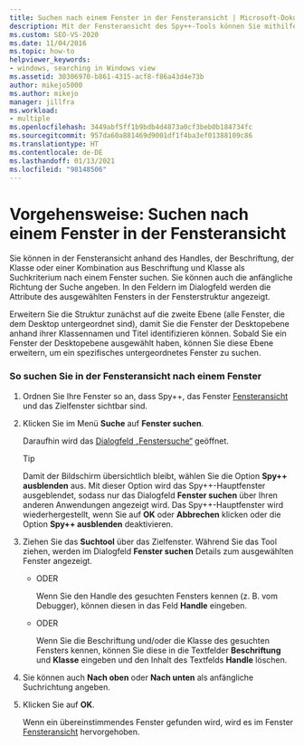 ```yaml
---
title: Suchen nach einem Fenster in der Fensteransicht | Microsoft-Dokumentation
description: Mit der Fensteransicht des Spy++-Tools können Sie mithilfe des Handles, der Beschriftung, der Klasse oder einer Kombination aus Beschriftung und Klasse in Visual Studio nach einem bestimmten Fenster suchen.
ms.custom: SEO-VS-2020
ms.date: 11/04/2016
ms.topic: how-to
helpviewer_keywords:
- windows, searching in Windows view
ms.assetid: 30306970-b861-4315-acf8-f86a43d4e73b
author: mikejo5000
ms.author: mikejo
manager: jillfra
ms.workload:
- multiple
ms.openlocfilehash: 3449abf5ff1b9bdb4d4873a0cf3beb0b184734fc
ms.sourcegitcommit: 957da60a881469d9001df1f4ba3ef01388109c86
ms.translationtype: HT
ms.contentlocale: de-DE
ms.lasthandoff: 01/13/2021
ms.locfileid: "98148506"
---
```

# <a name="how-to-search-for-a-window-in-windows-view"></a>Vorgehensweise: Suchen nach einem Fenster in der Fensteransicht
Sie können in der Fensteransicht anhand des Handles, der Beschriftung, der Klasse oder einer Kombination aus Beschriftung und Klasse als Suchkriterium nach einem Fenster suchen. Sie können auch die anfängliche Richtung der Suche angeben. In den Feldern im Dialogfeld werden die Attribute des ausgewählten Fensters in der Fensterstruktur angezeigt.

 Erweitern Sie die Struktur zunächst auf die zweite Ebene (alle Fenster, die dem Desktop untergeordnet sind), damit Sie die Fenster der Desktopebene anhand ihrer Klassennamen und Titel identifizieren können. Sobald Sie ein Fenster der Desktopebene ausgewählt haben, können Sie diese Ebene erweitern, um ein spezifisches untergeordnetes Fenster zu suchen.

### <a name="to-search-for-a-window-in-windows-view"></a>So suchen Sie in der Fensteransicht nach einem Fenster

1. Ordnen Sie Ihre Fenster so an, dass Spy++, das Fenster [Fensteransicht](../debugger/windows-view.md) und das Zielfenster sichtbar sind.

2. Klicken Sie im Menü **Suche** auf **Fenster suchen**.

    Daraufhin wird das [Dialogfeld „Fenstersuche“](../debugger/window-search-dialog-box.md) geöffnet.

   > [!TIP]
   > Damit der Bildschirm übersichtlich bleibt, wählen Sie die Option **Spy++ ausblenden** aus. Mit dieser Option wird das Spy++-Hauptfenster ausgeblendet, sodass nur das Dialogfeld **Fenster suchen** über Ihren anderen Anwendungen angezeigt wird. Das Spy++-Hauptfenster wird wiederhergestellt, wenn Sie auf **OK** oder **Abbrechen** klicken oder die Option **Spy++ ausblenden** deaktivieren.

3. Ziehen Sie das **Suchtool** über das Zielfenster. Während Sie das Tool ziehen, werden im Dialogfeld **Fenster suchen** Details zum ausgewählten Fenster angezeigt.

   - ODER

     Wenn Sie den Handle des gesuchten Fensters kennen (z. B. vom Debugger), können diesen in das Feld **Handle** eingeben.

   - ODER

     Wenn Sie die Beschriftung und/oder die Klasse des gesuchten Fensters kennen, können Sie diese in die Textfelder **Beschriftung** und **Klasse** eingeben und den Inhalt des Textfelds **Handle** löschen.

4. Sie können auch **Nach oben** oder **Nach unten** als anfängliche Suchrichtung angeben.

5. Klicken Sie auf **OK**.

    Wenn ein übereinstimmendes Fenster gefunden wird, wird es im Fenster [Fensteransicht](../debugger/windows-view.md) hervorgehoben.